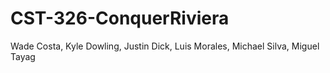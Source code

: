  # CST-326-ConquerRiviera

Wade Costa,
Kyle Dowling, 
Justin Dick,
Luis Morales,
Michael Silva,
Miguel Tayag
